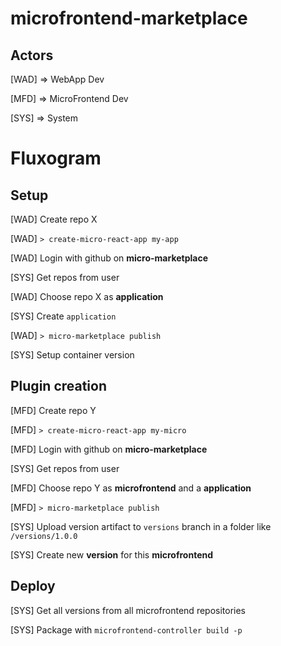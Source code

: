 # microfrontend-marketplace

## Actors

[WAD] => WebApp Dev

[MFD] => MicroFrontend Dev

[SYS] => System

# Fluxogram

## Setup

[WAD] Create repo X

[WAD] `> create-micro-react-app my-app`

[WAD] Login with github on **micro-marketplace**

[SYS] Get repos from user

[WAD] Choose repo X as **application**

[SYS] Create `application`

[WAD] `> micro-marketplace publish`

[SYS] Setup container version

## Plugin creation

[MFD] Create repo Y

[MFD] `> create-micro-react-app my-micro`

[MFD] Login with github on **micro-marketplace**

[SYS] Get repos from user

[MFD] Choose repo Y as **microfrontend** and a **application**

[MFD] `> micro-marketplace publish`

[SYS] Upload version artifact to `versions` branch in a folder like `/versions/1.0.0`

[SYS] Create new **version** for this **microfrontend**

## Deploy

[SYS] Get all versions from all microfrontend repositories

[SYS] Package with `microfrontend-controller build -p`
